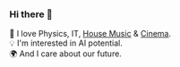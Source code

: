 ### Hi there 👋

<!--
**RedaPengam/RedaPengam** is a ✨ _special_ ✨ repository because its `README.md` (this file) appears on your GitHub profile.

Here are some ideas to get you started:

- 🔭 I’m currently working on ...
- 🌱 I’m currently learning ...
- 👯 I’m looking to collaborate on ...
- 🤔 I’m looking for help with ...
- 💬 Ask me about ...
- 📫 How to reach me: ...
- 😄 Pronouns: ...
- ⚡ Fun fact: ...
-->

🔭 I love Physics, IT, [House Music](https://open.spotify.com/user/21bwbmnlaao7s4zp7zbgphtyy) & [Cinema](https://trakt.tv/users/pitiquill).</br>
💡 I'm interested in AI potential.</br>
🌍 And I care about our future.</br>
